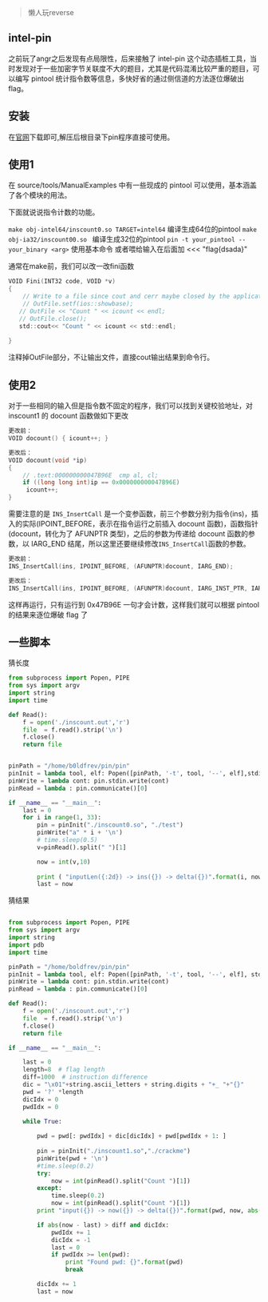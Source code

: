 >懒人玩reverse

## intel-pin

之前玩了angr之后发现有点局限性，后来接触了 intel-pin 这个动态插桩工具，当时发现对于一些加密字节关联度不大的题目，尤其是代码混淆比较严重的题目，可以编写 pintool 统计指令数等信息，多快好省的通过侧信道的方法逐位爆破出 flag。

## 安装

在[官网](https://software.intel.com/en-us/articles/pin-a-binary-instrumentation-tool-downloads)下载即可,解压后根目录下pin程序直接可使用。

## 使用1

在 source/tools/ManualExamples 中有一些现成的 pintool 可以使用，基本涵盖了各个模块的用法。

下面就说说指令计数的功能。

`make obj-intel64/inscount0.so TARGET=intel64` 编译生成64位的pintool
`make obj-ia32/inscount00.so ` 编译生成32位的pintool
`pin -t your_pintool -- your_binary <arg>` 使用基本命令 或者喂给输入在后面加 <<< "flag{dsada}"

通常在make前，我们可以改一改fini函数

```c
VOID Fini(INT32 code, VOID *v)
{
    // Write to a file since cout and cerr maybe closed by the application
    // OutFile.setf(ios::showbase);
   // OutFile << "Count " << icount << endl;
   // OutFile.close();
   std::cout<< "Count " << icount << std::endl;
 
}

```

注释掉OutFile部分，不让输出文件，直接cout输出结果到命令行。

## 使用2

对于一些相同的输入但是指令数不固定的程序，我们可以找到关键校验地址，对 inscount1 的 docount 函数做如下更改

```c
更改前：
VOID docount() { icount++; }

更改后：
VOID docount(void *ip) 
{
  	// .text:000000000047B96E  cmp al, cl; 
	if ((long long int)ip == 0x000000000047B96E)
	 icount++; 
}

```

需要注意的是 `INS_InsertCall` 是一个变参函数，前三个参数分别为指令(ins)，插入的实际(IPOINT_BEFORE，表示在指令运行之前插入 docount 函数)，函数指针(docount，转化为了 AFUNPTR 类型)，之后的参数为传递给 docount 函数的参数，以 IARG_END 结尾，所以这里还要继续修改`INS_InsertCall`函数的参数。


```c
更改前：
INS_InsertCall(ins, IPOINT_BEFORE, (AFUNPTR)docount, IARG_END);

更改后：
INS_InsertCall(ins, IPOINT_BEFORE, (AFUNPTR)docount, IARG_INST_PTR, IARG_END);

```

这样再运行，只有运行到 0x47B96E 一句才会计数，这样我们就可以根据 pintool 的结果来逐位爆破 flag 了

## 一些脚本

猜长度

```python
from subprocess import Popen, PIPE
from sys import argv
import string
import time

def Read():
	f = open('./inscount.out','r')
	file  = f.read().strip('\n')
	f.close()
	return file


pinPath = "/home/b0ldfrev/pin/pin"
pinInit = lambda tool, elf: Popen([pinPath, '-t', tool, '--', elf],stdin = PIPE, stdout = PIPE)
pinWrite = lambda cont: pin.stdin.write(cont)
pinRead = lambda : pin.communicate()[0]

if __name__ == "__main__":
    last = 0
    for i in range(1, 33):
        pin = pinInit("./inscount0.so", "./test")
        pinWrite("a" * i + '\n')
        # time.sleep(0.5)
        v=pinRead().split(" ")[1]

        now = int(v,10)
        
        print ( "inputLen({:2d}) -> ins({}) -> delta({})".format(i, now, now - last) )
        last = now

```

猜结果

```python

from subprocess import Popen, PIPE
from sys import argv
import string
import pdb
import time

pinPath = "/home/boldfrev/pin/pin"
pinInit = lambda tool, elf: Popen([pinPath, '-t', tool, '--', elf], stdin = PIPE, stdout = PIPE)
pinWrite = lambda cont: pin.stdin.write(cont)
pinRead = lambda : pin.communicate()[0]

def Read():
    f = open('./inscount.out','r')
    file  = f.read().strip('\n')
    f.close()
    return file

if __name__ == "__main__":

    last = 0
    length=8  # flag length
    diff=1000  # instruction difference
    dic = "\x01"+string.ascii_letters + string.digits + "+_ "+"{}"
    pwd = '?' *length
    dicIdx = 0
    pwdIdx = 0

    while True:
	
        pwd = pwd[: pwdIdx] + dic[dicIdx] + pwd[pwdIdx + 1: ]
        
        pin = pinInit("./inscount1.so","./crackme")
        pinWrite(pwd + '\n')
        #time.sleep(0.2)
        try:
        	now = int(pinRead().split("Count ")[1])
	    except:
			time.sleep(0.2)
			now = int(pinRead().split("Count ")[1])
        print "input({}) -> now({}) -> delta({})".format(pwd, now, abs(now - last))

        if abs(now - last) > diff and dicIdx:
            pwdIdx += 1
            dicIdx = -1
            last = 0
            if pwdIdx >= len(pwd):
                print "Found pwd: {}".format(pwd)
                break

        dicIdx += 1
        last = now

```